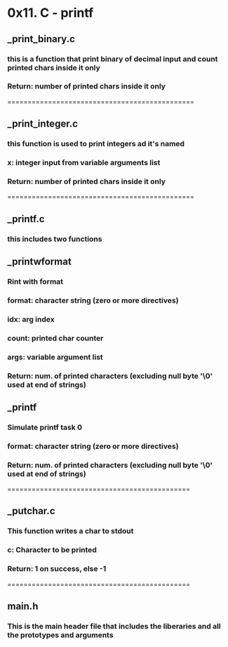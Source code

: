# 0x11. C - printf

## _print_binary.c 
### this is a function that print binary of decimal input and count printed chars inside it only
### Return: number of printed chars inside it only
==============================================
## _print_integer.c
### this function is used to print integers ad it's named
### x: integer input from variable arguments list
### Return: number of printed chars inside it only
==============================================
## _printf.c
### this includes two functions

## _printwformat
### Rint with format
### format: character string (zero or more directives)
### idx: arg index
### count: printed char counter
### args: variable argument list
### Return: num. of printed characters (excluding null byte '\0' used at end of strings)

## _printf
### Simulate printf task 0
### format: character string (zero or more directives)
### Return: num. of printed characters (excluding null byte '\0' used at end of strings)
=============================================
## _putchar.c
### This function writes a char to stdout
### c: Character to be printed
### Return: 1 on success, else -1
=============================================
## main.h
### This is the main header file that includes the liberaries and all the prototypes and arguments 
